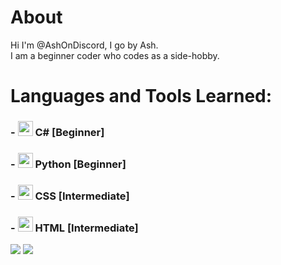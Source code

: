 # About
Hi I'm @AshOnDiscord, I go by Ash.  
I am a beginner coder who codes as a side-hobby.

# Languages and Tools Learned:
### - <img src="https://static.cdnlogo.com/logos/c/27/c.svg" width="24" height="24"> C# [Beginner]

### - <img src="https://upload.wikimedia.org/wikipedia/commons/thumb/c/c3/Python-logo-notext.svg/2048px-Python-logo-notext.svg.png" width="24" height="24"> Python [Beginner]

### - <img src="https://u.cubeupload.com/AshOnDiscord/NewProject.png" width="24" height="24"> CSS [Intermediate]

### - <img src="https://upload.wikimedia.org/wikipedia/commons/thumb/6/61/HTML5_logo_and_wordmark.svg/2048px-HTML5_logo_and_wordmark.svg.png" width="24" height="24"> HTML [Intermediate]

<img src="https://github-readme-stats.vercel.app/api?username=ashondiscord&show_icons=true&theme=dracula&border_radius=12">

<img src="https://github-readme-stats.vercel.app/api/top-langs/?username=anuraghazra&layout=compact&theme=dracula&show_icons=true&border_radius=12">
